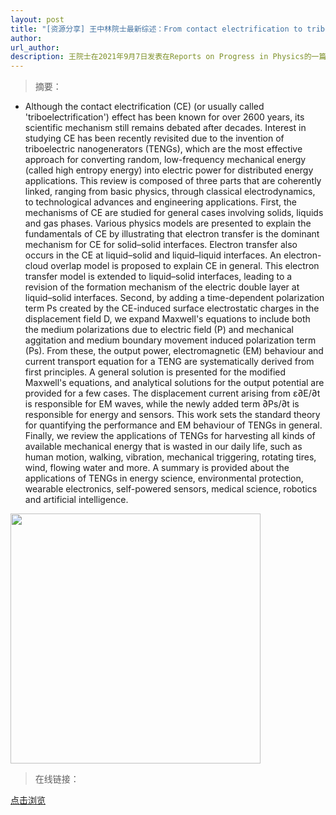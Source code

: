 ```yaml
---
layout: post
title: "[资源分享] 王中林院士最新综述：From contact electrification to triboelectric nanogenerators"
author: 
url_author: 
description: 王院士在2021年9月7日发表在Reports on Progress in Physics的一篇综述
---
```


> 摘要：

- Although the contact electrification (CE) (or usually called 'triboelectrification') effect has been known for over 2600 years, its scientific mechanism still remains debated after decades. Interest in studying CE has been recently revisited due to the invention of triboelectric nanogenerators (TENGs), which are the most effective approach for converting random, low-frequency mechanical energy (called high entropy energy) into electric power for distributed energy applications. This review is composed of three parts that are coherently linked, ranging from basic physics, through classical electrodynamics, to technological advances and engineering applications. First, the mechanisms of CE are studied for general cases involving solids, liquids and gas phases. Various physics models are presented to explain the fundamentals of CE by illustrating that electron transfer is the dominant mechanism for CE for solid–solid interfaces. Electron transfer also occurs in the CE at liquid–solid and liquid–liquid interfaces. An electron-cloud overlap model is proposed to explain CE in general. This electron transfer model is extended to liquid–solid interfaces, leading to a revision of the formation mechanism of the electric double layer at liquid–solid interfaces. Second, by adding a time-dependent polarization term Ps created by the CE-induced surface electrostatic charges in the displacement field D, we expand Maxwell's equations to include both the medium polarizations due to electric field (P) and mechanical aggitation and medium boundary movement induced polarization term (Ps). From these, the output power, electromagnetic (EM) behaviour and current transport equation for a TENG are systematically derived from first principles. A general solution is presented for the modified Maxwell's equations, and analytical solutions for the output potential are provided for a few cases. The displacement current arising from ε∂E/∂t is responsible for EM waves, while the newly added term ∂Ps/∂t is responsible for energy and sensors. This work sets the standard theory for quantifying the performance and EM behaviour of TENGs in general. Finally, we review the applications of TENGs for harvesting all kinds of available mechanical energy that is wasted in our daily life, such as human motion, walking, vibration, mechanical triggering, rotating tires, wind, flowing water and more. A summary is provided about the applications of TENGs in energy science, environmental protection, wearable electronics, self-powered sensors, medical science, robotics and artificial intelligence.

<img src="https://cdn.jsdelivr.net/gh/MSPSLab/lab_images/papers/From-contact-electrification.png" style=" width:400px;">

> 在线链接：

[点击浏览](https://cdn.jsdelivr.net/gh/MSPSLab/lab_docs/pdfs/From-contact-electrification.pdf)
